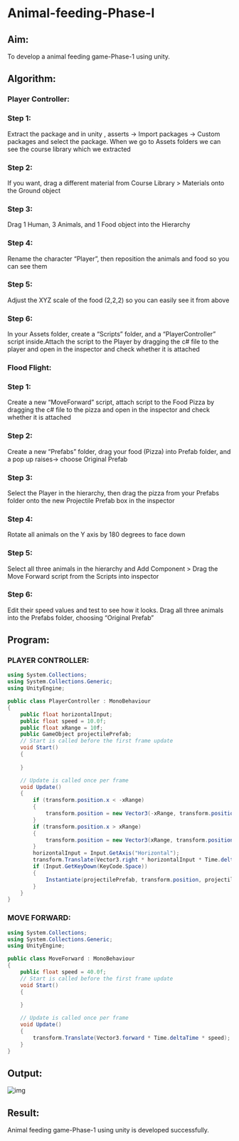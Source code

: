 # Animal-feeding-Phase-I

## Aim: 

To develop a animal feeding game-Phase-1 using unity.

## Algorithm:
### Player Controller:
### Step 1: 
Extract the package and in unity , asserts -> Import packages -> Custom packages and select the package. When we go to Assets folders we can see the course library which we extracted
### Step 2: 
If you want, drag a different material from Course Library > Materials onto the Ground object
### Step 3: 
Drag 1 Human, 3 Animals, and 1 Food object into the Hierarchy
### Step 4: 
Rename the character “Player”, then reposition the animals and food so you can see them
### Step 5: 
Adjust the XYZ scale of the food (2,2,2) so you can easily see it from above
### Step 6: 
In your Assets folder, create a “Scripts” folder, and a “PlayerController” script inside.Attach the script to the Player by dragging the c# file to the player and open in the inspector and check whether it is attached

### Flood Flight:
### Step 1: 
Create a new “MoveForward” script, attach script to the Food Pizza by dragging the c# file to the pizza and open in the inspector and check whether it is attached
### Step 2: 
Create a new “Prefabs” folder, drag your food (Pizza) into Prefab folder, and a pop up raises-> choose Original Prefab
### Step 3: 
Select the Player in the hierarchy, then drag the pizza from your Prefabs folder onto the new Projectile Prefab box in the inspector
### Step 4: 
Rotate all animals on the Y axis by 180 degrees to face down
### Step 5: 
Select all three animals in the hierarchy and Add Component > Drag the Move Forward script from the Scripts into inspector
### Step 6: 
Edit their speed values and test to see how it looks. Drag all three animals into the Prefabs folder, choosing “Original Prefab”

## Program:
### PLAYER CONTROLLER:
```c#
using System.Collections;
using System.Collections.Generic;
using UnityEngine;

public class PlayerController : MonoBehaviour
{
    public float horizontalInput;
    public float speed = 10.0f;
    public float xRange = 10f;
    public GameObject projectilePrefab;
    // Start is called before the first frame update
    void Start()
    {
        
    }

    // Update is called once per frame
    void Update()
    {
        if (transform.position.x < -xRange)
        {
            transform.position = new Vector3(-xRange, transform.position.y, transform.position.z);
        }
        if (transform.position.x > xRange)
        {
            transform.position = new Vector3(xRange, transform.position.y, transform.position.z);
        }
        horizontalInput = Input.GetAxis("Horizontal");
        transform.Translate(Vector3.right * horizontalInput * Time.deltaTime * speed);
        if (Input.GetKeyDown(KeyCode.Space))
        {
            Instantiate(projectilePrefab, transform.position, projectilePrefab.transform.rotation);
        }
    }
}
```
### MOVE FORWARD:
```c#
using System.Collections;
using System.Collections.Generic;
using UnityEngine;

public class MoveForward : MonoBehaviour
{
    public float speed = 40.0f;
    // Start is called before the first frame update
    void Start()
    {
        
    }

    // Update is called once per frame
    void Update()
    {
        transform.Translate(Vector3.forward * Time.deltaTime * speed);
    }
}
```


## Output:

![img](https://user-images.githubusercontent.com/75413726/173600333-72418c5b-be8c-4d7b-9f48-10e62e789475.png)

## Result:
Animal feeding game-Phase-1 using unity is developed successfully.


